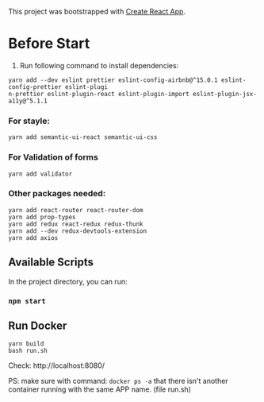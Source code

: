 This project was bootstrapped with [Create React App](https://github.com/facebook/create-react-app).

# Before Start

1. Run following command to install dependencies:
```ssh
yarn add --dev eslint prettier eslint-config-airbnb@^15.0.1 eslint-config-prettier eslint-plugi
n-prettier eslint-plugin-react eslint-plugin-import eslint-plugin-jsx-a11y@^5.1.1

```

### For stayle:
```ssh
yarn add semantic-ui-react semantic-ui-css
```

### For Validation of forms
```ssh
yarn add validator
```

### Other packages needed:
```ssh
yarn add react-router react-router-dom
yarn add prop-types
yarn add redux react-redux redux-thunk
yarn add --dev redux-devtools-extension
yarn add axios
```

## Available Scripts

In the project directory, you can run:

### `npm start`

## Run Docker

```ssh
yarn build
bash run.sh
```

Check: http://localhost:8080/

PS: make sure with command:  `docker ps -a` that there isn't another container running with the same APP name. (file run.sh)